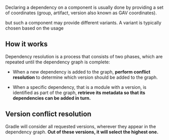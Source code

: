 

Declaring a dependency on a component is usually done by providing a set of coordinates (group, artifact, version also known as GAV coordinates).

but such a component may provide different variants. A variant is typically chosen based on the usage

## How it works

Dependency resolution is a process that consists of two phases, which are repeated until the dependency graph is complete:

* When a new dependency is added to the graph, **perform conflict resolution** to determine which version should be added to the graph.

* When a specific dependency, that is a module with a version, is identified as part of the graph, **retrieve its metadata so that its dependencies can be added in turn.**



## Version conflict resolution

Gradle will consider all requested versions, wherever they appear in the dependency graph. 
**Out of these versions, it will select the highest one.**

